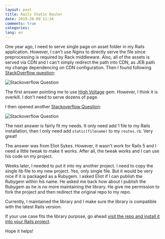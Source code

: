 ```yaml
---
layout: post
title: Rails Static Router
date: 2019-28-09 11:34
comments: true
categories:
lang: en
---
```


One year ago, I need to serve single page on asset folder in my Rails application. However,
I can't use Nginx to directly serve the file since preprocessing is required by Rack middleware.
Also, all of the assets is served via CDN and I can't simply redirect the path into CDN, as
JEB path my change dependencing on CDN configuration.
Then I found following [StackOverflow question](https://stackoverflow.com/questions/12608424/serving-static-html-in-rails-with-a-layout-file):

<!-- more -->

![Stackoverflow Question](/images/post/rails-static-router-1.png)

The first answer pointing me to use [High Voltage](https://github.com/thoughtbot/high_voltage)
gem. However, I think it is overkill. I don't need to serve dozens of page.

I then opened another [Stackoverflow Question](https://stackoverflow.com/questions/5631145/routing-to-static-html-page-in-public/43183300#43183300):

![Stackoverflow Question](/images/post/rails-static-router-2.png)

The next answer is fairly fit my needs. It only need add 1 file to
my Rails installation, then I only need add `static(filename)` to
my `routes.rb`. Very great!

The answer was from Eliot Sykes. However, it wasn't work for Rails 5 and
I need a little tweak to make it works. After all, the tweak works
and I can use his code on my project.

Weeks later, I needed to put it into my another project. 
I need to copy the single lib file to my new project. Yes, only
single file. But it would be very nice if it is packaged as a
Rubygem. I asked Eliot if I can publish the Rubygem within his
name. He asked me back how about I publish the Rubygem as he
is no more maintaining the library. He give me permission
to fork the project and then redirect the original repo to
my repo.

Currently, I maintained the library and I make sure
the library is compatible with the latest Rails version.

If your use case fits the library purpose, go ahead
[visit the repo and install it into your Rails project](https://github.com/mufid/rails-static-router).

Hope it helps!

